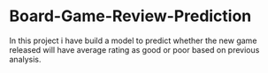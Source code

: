 # Board-Game-Review-Prediction

In this project i have build a model to predict whether the new game released will have average rating as good or poor based on previous analysis.
